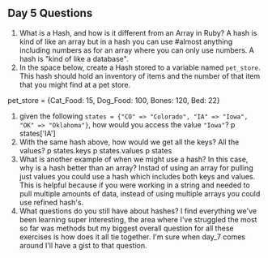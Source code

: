 ## Day 5 Questions

1. What is a Hash, and how is it different from an Array in Ruby?
A hash is kind of like an array but in a hash you can use #almost anything including numbers as for an array where you can only use numbers. A hash is "kind of like a database".
1. In the space below, create a Hash stored to a variable named `pet_store`.  This hash should hold an inventory of items and the number of that item that you might find at a pet store.

pet_store = {Cat_Food: 15, Dog_Food: 100, Bones: 120, Bed: 22}

1. given the following `states = {"CO" => "Colorado", "IA" => "Iowa", "OK" => "Oklahoma"}`, how would you access the value `"Iowa"`?
p states['IA']
1. With the same hash above, how would we get all the keys?  All the values?
p states.keys
p states.values
p states
1. What is another example of when we might use a hash?  In this case, why is a hash better than an array?
Instad of using an array for pulling just values you could use a hash which includes both keys and values. This is helpful because if you were working in a string and needed to pull multiple amounts of data, instead of using multiple arrays you could use refined hash's.
1. What questions do you still have about hashes?
I find everything we've been learning super interesting, the area where I've struggled the most so far was methods but my biggest overall question for all these exercises is how does it all tie together. I'm sure when day_7 comes around I'll have a gist to that question.
